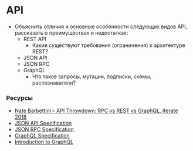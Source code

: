 # API

* Объяснить отличия и основные особенности следующих видов API, рассказать о преимуществах и недостатках:
  * REST API
    * Какие существуют требования (ограничения) к архитектуре REST?
  * JSON API
  * JSON RPC
  * GraphQL
    * Что такое запросы, мутации, подписки, схемы, распознаватели?

### Ресурсы

* [Nate Barbettini – API Throwdown: RPC vs REST vs GraphQL, Iterate 2018](https://www.youtube.com/watch?v=IvsANO0qZEg)
* [JSON API Specification](http://jsonapi.org/format/)
* [JSON RPC Specification](https://www.jsonrpc.org/specification)
* [GraphQL Specification](https://facebook.github.io/graphql/)
* [Introduction to GraphQL](https://graphql.org/learn/)
